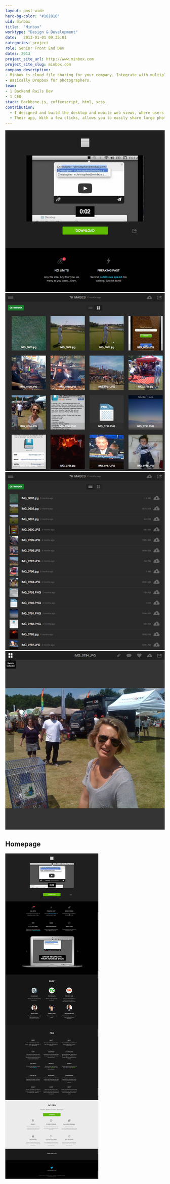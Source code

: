 ```yaml
---
layout: post-wide
hero-bg-color: "#101010"
uid: minbox
title:  "Minbox"
worktype: "Design & Development"
date:   2013-01-01 09:35:01
categories: project
role: Senior Front End Dev
dates: 2013
project_site_url: http://www.minbox.com
project_site_slug: minbox.com
company_description:
- Minbox is cloud file sharing for your company. Integrate with multiple cloud services, upload files, and collaborate with your team.
- Basically Dropbox for photographers.
team:
- 1 Backend Rails Dev
- 1 CEO
stack: Backbone.js, coffeescript, html, scss.
contribution:
  - I designed and build the desktop and mobile web views, where users could browse, share and manage their visual assets.  I also built their original homepage.
  - Their app, With a few clicks, allows you to easily share large photos and galleries between users. In the background it crunches up large files into small chunks, uploads them and when ready to view alerts your recipients that the gallery can be viewed on Desktop / Mobile / Tablet – all through the same responsive web view. The users can then tag their favorites, download individual photos, whole galleries and share photos.
---
```


<div class="showcase">
  <img src="/img/minbox/1.jpg" alt="1">
  <img src="/img/minbox/2.jpg" alt="2">
  <img src="/img/minbox/3.jpg" alt="3">
  <img src="/img/minbox/4.jpg" alt="4">
  <h2>Homepage</h2>
  <img src="/img/minbox/5.jpg" alt="5">
</div>



